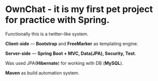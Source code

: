 # OwnChat - it is my first pet project for practice with <strong>Spring</strong>.  
Functionally this is a twitter-like system. 

**Client-side** — <b>Bootstrap</b>  and <b>FreeMarker</b> as templating engine. 

**Server-side** — <b>Spring Boot + MVC, Data(JPA), Security, Test</b>.

Was used JPA(<b>Hibernate</b>) for working with DB (<b>MySQL</b>). 

<b>Maven</b> as build automation system.
